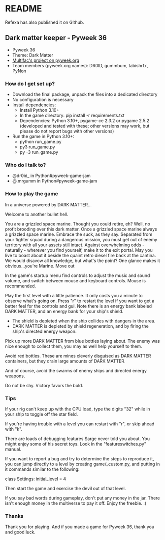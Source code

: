 # README #

Refexa has also published it on Github.

## Dark matter keeper - Pyweek 36 ##

* Pyweek 36
* Theme: Dark Matter
* [Multifac's project on pyweek.org](https://pyweek.org/e/GD-36/)
* Team members (pyweek.org names): DR0ID, gummbum, tabishrfx, PyNon

### How do I get set up? ###

* Download the final package, unpack the files into a dedicated directory
* No configuration is necessary
* Install dependencies:
  * Install Python 3.10+
  * In the game directory: pip install -r requirements.txt
  * Dependencies: Python 3.10+, pygame-ce 2.3.2 or pygame 2.5.2 (developed and tested with these; other versions may work, but please do not report bugs with other versions)
* Run the game in Python 3.10+:
  * python run_game.py
  * py3 run_game.py
  * py -3 run_game.py

### Who do I talk to? ###

* @dr0id_ in Python#pyweek-game-jam
* @.mrgumm in Python#pyweek-game-jam

### How to play the game ###

In a universe powered by DARK MATTER...

Welcome to another bullet hell.

You are a grizzled space marine. Thought you could retire, eh? Well, no profit brooding over this dark matter. Once a
grizzled space marine always a grizzled space marine. Embrace the suck, as they say. Separated from your fighter squad
during a dangerous mission, you must get out of enemy territory with all your assets still intact. Against overwhelming
odds - naturally - wherever you find yourself, make it to the exit portal. May you live to boast about it beside the
quaint retro diesel fire back at the cantina. We would disavow all knowledge, but what's the point? One glance makes
it obvious...you're Marine. Move out

In the game's startup menu find controls to adjust the music and sound volume, and switch between mouse and keyboard
controls. Mouse is recommended.

Play the first level with a little patience. It only costs you a minute to observe what's going on. Press "r" to restart
the level if you want to get a better feel for the controls and gui. Note there is an energy bank labeled DARK MATTER,
and an energy bank for your ship's shield.

* The shield is depleted when the ship collides with dangers in the area.
* DARK MATTER is depleted by shield regeneration, and by firing the ship's directed energy weapon.

Pick up more DARK MATTER from blue bottles laying about. The enemy was nice enough to collect them, you may as well help
yourself to them.

Avoid red bottles. These are mines cleverly disguised as DARK MATTER containers, but they drain large amounts of DARK
MATTER.

And of course, avoid the swarms of enemy ships and directed energy weapons.

Do not be shy. Victory favors the bold.

### Tips ###

If your rig can't keep up with the CPU load, type the digits "32" while in your ship to toggle off the star field.

If you're having trouble with a level you can restart with "r", or skip ahead with "k".

There are loads of debugging features Sarge never told you about. You might enjoy some of his secret toys. Look in the
"featureswitches.py" manual.

If you want to report a bug and try to determine the steps to reproduce it, you can jump directly to a level by
creating game/_custom.py, and putting in it commands similar to the following:

class Settings:
    initial_level = 4

Then start the game and exercise the devil out of that level.

If you say bad words during gameplay, don't put any money in the jar. There isn't enough money in the multiverse to
pay it off. Enjoy the freebie. :)

### Thanks ###

Thank you for playing. And if you made a game for Pyweek 36, thank you and good luck.
